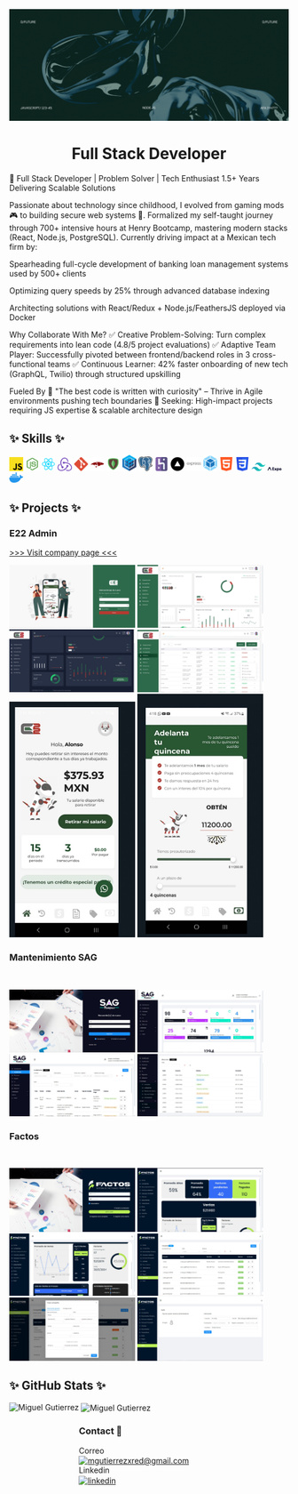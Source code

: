 <img src="./Developer_web.gif">

<h1 align="center">
 Full Stack Developer
</h1>

<p>
🚀 Full Stack Developer | Problem Solver | Tech Enthusiast
1.5+ Years Delivering Scalable Solutions

Passionate about technology since childhood, I evolved from gaming mods 🎮 to building secure web systems 🔐. Formalized my self-taught journey through 700+ intensive hours at Henry Bootcamp, mastering modern stacks (React, Node.js, PostgreSQL). Currently driving impact at a Mexican tech firm by:

Spearheading full-cycle development of banking loan management systems used by 500+ clients

Optimizing query speeds by 25% through advanced database indexing

Architecting solutions with React/Redux + Node.js/FeathersJS deployed via Docker

Why Collaborate With Me?
✅ Creative Problem-Solving: Turn complex requirements into lean code (4.8/5 project evaluations)
✅ Adaptive Team Player: Successfully pivoted between frontend/backend roles in 3 cross-functional teams
✅ Continuous Learner: 42% faster onboarding of new tech (GraphQL, Twilio) through structured upskilling

Fueled By
🌱 "The best code is written with curiosity" – Thrive in Agile environments pushing tech boundaries
🎯 Seeking: High-impact projects requiring JS expertise & scalable architecture design

</p>

## ✨ Skills ✨

<p>
<img width="5%" src="./img/icons/javascript.png">
<img width="5%" src="./img/icons/NodeJs.png">
<img width="5%" src="./img/icons/React.png">
<img width="5%" src="./img/icons/Redux.png">
<img width="5%" src="./img/icons/Git.png">
<img width="5%" src="./img/icons/mongoosejs.png">
<img width="5%" src="./img/icons/mongodb.png">
<img width="5%" src="./img/icons/sequelize.png">
<img width="5%" src="./img/icons/postgreSQL.png">
<img width="5%" src="./img/icons/heroku.png">
<img width="5%" src="./img/icons/vercel.png">
<img width="5%" src="https://raw.githubusercontent.com/devicons/devicon/master/icons/express/express-original-wordmark.svg">
<img width="5%" src="./img/icons/webpack.png">
<img width="5%" src="./img/icons/html-blanco.png">
<img width="5%" src="./img/icons/css-blanco.png">
<img width="5%" src="./img/icons/tailwindcss.svg">
<img width="5%" src="./img/icons/expo.svg">
<img width="5%" src="./img/icons/docker-icon.svg">

</p>

## ✨ Projects ✨

<h3>E22 Admin</h3>

<a href="https://e22.mx">>>> Visit company page <<<</a>

<p>
<img width="45%" src="./img/E22/login.jpeg">
<img width="45%" src="./img/E22/home.jpeg">
<img width="45%" src="./img/E22/darkmode.jpeg">
<img width="45%" src="./img/E22/Creditos.jpeg">
<img width="45%" src="./img/E22/homeMobile.jpeg">
<img width="45%" src="./img/E22/delantar.jpeg">
</p>

<h3>Mantenimiento SAG </h3>
<br/>
<p>
<img width="45%" src="./img/Mantenimiento/ScreenShot_20240705125413.jpeg">
<img width="45%" src="./img/Mantenimiento/ScreenShot_20240705125211.jpeg">
<img width="45%" src="./img/Mantenimiento/ScreenShot_20240705125227.jpeg">
<img width="45%" src="./img/Mantenimiento/ScreenShot_20240705125335.jpeg">
</p>

<h3>Factos</h3>
<br/>
<p>
<img width="45%" src="./img/factos/ScreenShot_20240630080135.jpeg">
<img width="45%" src="./img/factos/ScreenShot_20240630080249.jpeg">
<img width="45%" src="./img/factos/ScreenShot_20240630080337.jpeg">
<img width="45%" src="./img/factos/ScreenShot_20240630080803.jpeg">
<img width="45%" src="./img/factos/ScreenShot_20240630080854.jpeg">
<img width="45%" src="./img/factos/ScreenShot_20240630081005.jpeg">
</p>

## ✨ GitHub Stats ✨

<p><img height="150em" align="left" src="https://github-readme-stats.vercel.app/api/top-langs?username=kripto-c&show_icons=true&theme=dark&locale=en&layout=compact" alt="Miguel Gutierrez" /></p>

<p>&nbsp;<img align="center" height="150em" src="https://github-readme-stats.vercel.app/api?username=kripto-c&show_icons=true&theme=dark&locale=en" alt="Miguel Gutierrez" /></p>

### Contact 💼

<p align="left">
Correo<br>
<a href="https://mail.google.com/mail/?view=cm&fs=1&to=mgutierrezxred@gmail.com"><img align="center" src="https://upload.wikimedia.org/wikipedia/commons/thumb/7/7e/Gmail_icon_%282020%29.svg/1280px-Gmail_icon_%282020%29.svg.png"  alt="mgutierrezxred@gmail.com" height="30" width="40" /></a>
<br>
Linkedin<br>
<a href="https://www.linkedin.com/in/miguel-gutierrez-6b231521a/"><img align="center" src="https://raw.githubusercontent.com/rahuldkjain/github-profile-readme-generator/master/src/images/icons/Social/linked-in-alt.svg" alt="linkedin" height="30" width="40" /></a>
</p>
